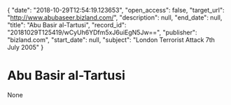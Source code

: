 {
  "date": "2018-10-29T12:54:19.123653", 
  "open_access": false, 
  "target_url": "http://www.abubaseer.bizland.com/", 
  "description": null, 
  "end_date": null, 
  "title": "Abu Basir al-Tartusi", 
  "record_id": "20181029T125419/wCyUh6YDfm5xJ6uiEgN5Jw==", 
  "publisher": "bizland.com", 
  "start_date": null, 
  "subject": "London Terrorist Attack 7th July 2005"
}

# Abu Basir al-Tartusi

None